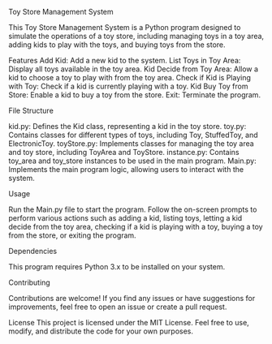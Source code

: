 Toy Store Management System

This Toy Store Management System is a Python program designed to simulate the operations of a toy store, including managing toys in a toy area, adding kids to play with the toys, and buying toys from the store.

Features
Add Kid: Add a new kid to the system.
List Toys in Toy Area: Display all toys available in the toy area.
Kid Decide from Toy Area: Allow a kid to choose a toy to play with from the toy area.
Check if Kid is Playing with Toy: Check if a kid is currently playing with a toy.
Kid Buy Toy from Store: Enable a kid to buy a toy from the store.
Exit: Terminate the program.

File Structure

kid.py: Defines the Kid class, representing a kid in the toy store.
toy.py: Contains classes for different types of toys, including Toy, StuffedToy, and ElectronicToy.
toyStore.py: Implements classes for managing the toy area and toy store, including ToyArea and ToyStore.
instance.py: Contains toy_area and toy_store instances to be used in the main program.
Main.py: Implements the main program logic, allowing users to interact with the system.

Usage

Run the Main.py file to start the program.
Follow the on-screen prompts to perform various actions such as adding a kid, listing toys, letting a kid decide from the toy area, checking if a kid is playing with a toy, buying a toy from the store, or exiting the program.

Dependencies

This program requires Python 3.x to be installed on your system.

Contributing

Contributions are welcome! If you find any issues or have suggestions for improvements, feel free to open an issue or create a pull request.

License
This project is licensed under the MIT License. Feel free to use, modify, and distribute the code for your own purposes.
